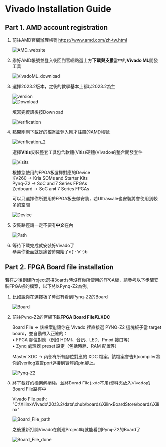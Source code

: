 # Vivado Installation Guide

## Part 1. AMD account registration

1.  前往AMD官網辦理帳號 https://www.amd.com/zh-tw.html  

    ![AMD_website](./png/AMD_official_website.png)  

2.  辦好AMD帳號並登入後回到官網點選上方**下載與支援**當中的**Vivado ML**開發工具  

    ![VivadoML_download](./png/VivadoML_download.png)  

3.  選擇2023.2版本，之後的教學基本上都以2023.2為主  
    
    ![version](./png/Version.png)  
    ![Download](./png/Download.png)  

    填寫完資訊後按Download  

    ![Verification](./png/Verification.png)  

4.  點開剛剛下載好的檔案並登入剛才註冊的AMD帳號  

    ![Verification_2](./png/Verification_2.png)
    
    選擇**Vitis**安裝整套工具包含軟體(Vitis)硬體(Vivado)的整合開發套件  

    ![Visits](./png/Vitis.png)

    根據您使用的FPGA板選擇對應的Device  
    KV260 -> Kria SOMs and Starter Kits  
    Pynq-Z2 -> SoC and 7 Series FPGAs  
    Zedboard -> SoC and 7 Series FPGAs  

    可以只選擇你所要用的FPGA板去做安裝，若Ultrascale也安裝將會使用到較多的空間  

    ![Device](./png/Device.png)  

5.  安裝路徑請一定不要有**中文**在內  

    ![Path](./png/Path.png)  

6.  等待下載完成就安裝好Vivado了  
    恭喜你後面就是痛苦的開始了d(`･∀･)b  

## Part 2. FPGA Board file installation
若在之後創建Project選擇Boards時沒有你所使用的FPGA板，請參考以下步驟安裝FPGA板的檔案，以下將以Pynq-Z2為例。  

1.  比如說你在選擇板子時沒有看到Pynq-Z2的Board  

    ![Board](./png/Board.png)

2.  前往Pynq-Z2的[官網](https://www.e-elements.com.tw/en/products-en/xup-pynq/pynq-z2/)下載**FPGA Board File和.XDC**  
  
    Board File -> 該檔案能讓你在 Vivado 裡直接選 PYNQ-Z2 這塊板子當 target board，並自動帶入正確的：  
	• FPGA 腳位對應（例如 HDMI、音訊、LED、Pmod 接口等）  
	• Zynq 處理器 preset 設定（包括時脈、RAM 配置等）

    Master XDC -> 內部有所有腳位對應的 XDC 檔案，該檔案會告知compiler將你的verilog宣告port連接到實體的pin腳上。  

    ![Pynq-Z2](./png/pynq_boardfile.png)

3.  將下載好的檔案解壓縮，並將Borad File(.xdc不用)資料夾放入Vivado的Board File路徑中  

    Vivado File path:  
    "C:\Xilinx\Vivado\2023.2\data\xhub\boards\XilinxBoardStore\boards\Xilinx"  

    ![Board_File_path](./png/BoardFile_path.png)  
    
    之後重新打開Vivado在創建Project時就能看到Pynq-Z2的Board了  

    ![Board_File_done](./png/Board_File_done.png)  
